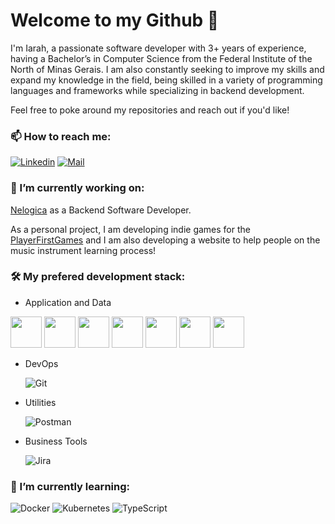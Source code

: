 # Welcome to my Github 👋

I'm Iarah, a passionate software developer with 3+ years of experience, having a Bachelor’s in Computer Science from the Federal Institute of the North of Minas Gerais.  I am also constantly seeking to improve my skills and expand my knowledge in the field, being skilled in a variety of programming languages and frameworks while specializing in backend development.

Feel free to poke around my repositories and reach out if you'd like!

### 📫 How to reach me:
[![Linkedin](https://www.vectorlogo.zone/logos/linkedin/linkedin-icon.svg)](https://www.linkedin.com/in/iarahalmeida/) [![Mail](https://www.vectorlogo.zone/logos/gmail/gmail-icon.svg)](mailto:iarahgda@gmail.com)

### 🔭 I’m currently working on:
[Nelogica](https://www.nelogica.com.br) as a Backend Software Developer.

As a personal project, I am developing indie games for the [PlayerFirstGames](https://github.com/PlayerFirstGames) and I am also developing a website to help people on the music instrument learning process!

### 🛠  My prefered development stack:
- Application and Data

<img src="https://static.cdnlogo.com/logos/c/27/c.svg" height="50"> <img src="https://static.cdnlogo.com/logos/d/95/dotnet.svg" height="50"> <img src="https://static.cdnlogo.com/logos/a/12/azure.svg" height="50"> <img src="https://static.cdnlogo.com/logos/j/44/javascript.svg" height="50"> <img src="https://static.cdnlogo.com/logos/r/63/react.svg" height="50"> <img src="https://static.cdnlogo.com/logos/h/84/html.svg" height="50"> <img src="https://static.cdnlogo.com/logos/c/18/css.svg" height="50">
    
- DevOps

    ![Git](https://www.vectorlogo.zone/logos/git-scm/git-scm-icon.svg)
- Utilities

    ![Postman](https://www.vectorlogo.zone/logos/getpostman/getpostman-icon.svg)
- Business Tools

    ![Jira](https://www.vectorlogo.zone/logos/atlassian_jira/atlassian_jira-icon.svg)

### 🌱 I’m currently learning:
![Docker](https://www.vectorlogo.zone/logos/docker/docker-icon.svg) ![Kubernetes](https://www.vectorlogo.zone/logos/kubernetes/kubernetes-icon.svg) ![TypeScript](https://www.vectorlogo.zone/logos/typescriptlang/typescriptlang-icon.svg)
